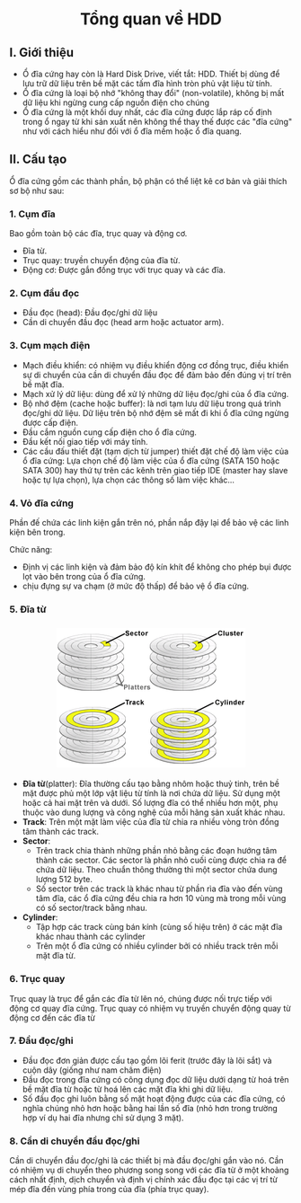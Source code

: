 <h1 align="center">Tổng quan về HDD</h1>

## I. Giới thiệu

- Ổ đĩa cứng hay còn là Hard Disk Drive, viết tắt: HDD. Thiết bị dùng để lưu trữ dữ liệu trên bề mặt các tấm đĩa hình tròn phủ vật liệu từ tính.
- Ổ đĩa cứng là loại bộ nhớ "không thay đổi" (non-volatile), không bị mất dữ liệu khi ngừng cung cấp nguồn điện cho chúng
- Ổ đĩa cứng là một khối duy nhất, các đĩa cứng được lắp ráp cố định trong ổ ngay từ khi sản xuất nên không thể thay thế được các "đĩa cứng" như với cách hiểu như đối với ổ đĩa mềm hoặc ổ đĩa quang.

## II. Cấu tạo
Ổ đĩa cứng gồm các thành phần, bộ phận có thể liệt kê cơ bản và giải thích sơ bộ như sau:
### 1. Cụm đĩa
Bao gồm toàn bộ các đĩa, trục quay và động cơ.
  - Đĩa từ.
  - Trục quay: truyền chuyển động của đĩa từ.
  - Động cơ: Được gắn đồng trục với trục quay và các đĩa.

### 2. Cụm đầu đọc
- Đầu đọc (head): Đầu đọc/ghi dữ liệu
- Cần di chuyển đầu đọc (head arm hoặc actuator arm).

### 3. Cụm mạch điện
- Mạch điều khiển: có nhiệm vụ điều khiển động cơ đồng trục, điều khiển sự di chuyển của cần di chuyển đầu đọc để đảm bảo đến đúng vị trí trên bề mặt đĩa.
- Mạch xử lý dữ liệu: dùng để xử lý những dữ liệu đọc/ghi của ổ đĩa cứng.
- Bộ nhớ đệm (cache hoặc buffer): là nơi tạm lưu dữ liệu trong quá trình đọc/ghi dữ liệu. Dữ liệu trên bộ nhớ đệm sẽ mất đi khi ổ đĩa cứng ngừng được cấp điện.
- Đầu cắm nguồn cung cấp điện cho ổ đĩa cứng.
- Đầu kết nối giao tiếp với máy tính.
- Các cầu đấu thiết đặt (tạm dịch từ jumper) thiết đặt chế độ làm việc của ổ đĩa cứng: Lựa chọn chế độ làm việc của ổ đĩa cứng (SATA 150 hoặc SATA 300) hay thứ tự trên các kênh trên giao tiếp IDE (master hay slave hoặc tự lựa chọn), lựa chọn các thông số làm việc khác...

### 4. Vỏ đĩa cứng
Phần đế chứa các linh kiện gắn trên nó, phần nắp đậy lại để bảo vệ các linh kiện bên trong.

Chức năng:
  - Định vị các linh kiện và đảm bảo độ kín khít để không cho phép bụi được lọt vào bên trong của ổ đĩa cứng.
  - chịu đựng sự va chạm (ở mức độ thấp) để bảo vệ ổ đĩa cứng.

### 5. Đĩa từ
<h3 align="center"><img src="../../03-Images/document/31.png"></h3>

- **Đĩa từ**(platter): Đĩa thường cấu tạo bằng nhôm hoặc thuỷ tinh, trên bề mặt được phủ một lớp vật liệu từ tính là nơi chứa dữ liệu. Sử dụng một hoặc cả hai mặt trên và dưới. Số lượng đĩa có thể nhiều hơn một, phụ thuộc vào dung lượng và công nghệ của mỗi hãng sản xuất khác nhau.
- **Track**: Trên một mặt làm việc của đĩa từ chia ra nhiều vòng tròn đồng tâm thành các track.
- **Sector**:
  - Trên track chia thành những phần nhỏ bằng các đoạn hướng tâm thành các sector. Các sector là phần nhỏ cuối cùng được chia ra để chứa dữ liệu. Theo chuẩn thông thường thì một sector chứa dung lượng 512 byte.
  - Số sector trên các track là khác nhau từ phần rìa đĩa vào đến vùng tâm đĩa, các ổ đĩa cứng đều chia ra hơn 10 vùng mà trong mỗi vùng có số sector/track bằng nhau.
- **Cylinder**:
  - Tập hợp các track cùng bán kính (cùng số hiệu trên) ở các mặt đĩa khác nhau thành các cylinder
  - Trên một ổ đĩa cứng có nhiều cylinder bởi có nhiều track trên mỗi mặt đĩa từ.

### 6. Trục quay

Trục quay là trục để gắn các đĩa từ lên nó, chúng được nối trực tiếp với động cơ quay đĩa cứng. Trục quay có nhiệm vụ truyền chuyển động quay từ động cơ đến các đĩa từ

### 7. Đầu đọc/ghi
- Đầu đọc đơn giản được cấu tạo gồm lõi ferit (trước đây là lõi sắt) và cuộn dây (giống như nam châm điện)
- Đầu đọc trong đĩa cứng có công dụng đọc dữ liệu dưới dạng từ hoá trên bề mặt đĩa từ hoặc từ hoá lên các mặt đĩa khi ghi dữ liệu.
- Số đầu đọc ghi luôn bằng số mặt hoạt động được của các đĩa cứng, có nghĩa chúng nhỏ hơn hoặc bằng hai lần số đĩa (nhỏ hơn trong trường hợp ví dụ hai đĩa nhưng chỉ sử dụng 3 mặt).

### 8. Cần di chuyển đầu đọc/ghi

Cần di chuyển đầu đọc/ghi là các thiết bị mà đầu đọc/ghi gắn vào nó. Cần có nhiệm vụ di chuyển theo phương song song với các đĩa từ ở một khoảng cách nhất định, dịch chuyển và định vị chính xác đầu đọc tại các vị trí từ mép đĩa đến vùng phía trong của đĩa (phía trục quay).